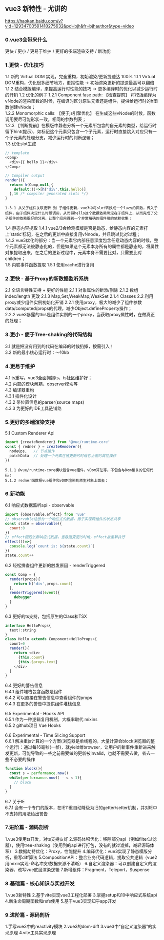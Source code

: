 ## vue3 新特性 - 尤讲的
https://haokan.baidu.com/v?vid=12934700591410275932&pd=bjh&fr=bjhauthor&type=video  


### 0.vue3会带来什么
  更快 / 更小 / 更易于维护 / 更好的多端渲染支持 / 新功能

### 1.更快 - 优化技巧
  1.1 新的 Virtual DOM 实现，完全重构，初始渲染/更新提速达 100%
    1.1.1 Virtual DOM重构，优化很多细节地方，更抠性能 -> 初始渲染更新的提速最高可以翻倍
    1.1.2 结合模版编译，来提高运行时性能的技巧 -> 更多编译时的优化以减少运行时的开销
  1.2 优化的例子
    1.2.1 Component fase path: 【检查提前】 将模版编译为vNode的渲染函数的时候，在编译时区分原生元素还是组件，提供给运行时的h函数创建vNode；  
    1.2.2 Monomorphic calls: 【便于js引擎优化】 在生成这些vNode的时候，函数调用要尽可能形状一致，相同的参数列表；  
    1.2.3 【判断提前】在模版中静态分析一个元素所包含的自元素的类型，给运行时留下hint(提示)，如标记这个元素只包含一个子元素，运行时直接跳入对应只有一个子元素的处理分支，减少运行时的判断逻辑；  
  1.3 优化slot生成
```js
// template
<Comp>
  <div>{{ hello }}</div>
</Comp>

// Compiler output
render(){
  return h(Comp,null,{
    default:()=>[h('div',this.hello)]
  },16 /* compiler generated slots */)
}
```
    1.3.1 从父子组件关联更新 到 子组件更新，vue3中将slot转换成一个lazy的函数，传入子组件，由子组件决定什么时候调用，从而将hello这个数据依赖绑定在子组件上，从而完成了父子组件的依赖很好的分离，让整个应用得到一个非常精确的组件级的依赖收集；  
  1.4 静态内容提取
    1.4.1 vue2/3会检测模版是否是动态，给静态内容的元素打上‘static’标记，在之后的更新中直接复用vNnode，并且跳过比对过程；  
    1.4.2 vue3优化的部分：当一个元素它内部任意深度包含任意动态内容的时候，整个元素都无法被静态化的，但是如果这个元素本身所有的属性都是静态的，将属性对象提取出来，在之后的更新过程中，元素本身不需要比对，只需要比对children；  
  1.5 内联事件函数提取
    1.5.1 使用cache进行复用

### 2.更快 - 基于Proxy的新数据监听系统
  2.1 全语言特性支持 + 更好的性能
    2.1.1 对象属性的新添/删除
    2.1.2 数组 index/length 更改
    2.1.3 Map,Set,WeakMap,WeakSet
    2.1.4 Classes
  2.2 利用proxy减少组件实例初始化开销
    2.2.1 使用proxy，极大的减少了组件参数data/computed/props的代理，减少Object.defineProperty操作；  
    2.2.2 vue3暴露的this是组件实例的一个proxy，当获取proxy属性时，在做真正的处理；  

### 3.更小 - 便于Tree-shaking的代码结构
  3.1 就是把没有用到的代码在编译的时候扔掉，按需引入！  
  3.2 新的最小核心运行时：～10kb  

### 4.更易于维护
  4.1 ts重写，vue3全面拥抱ts，ts社区维护好；  
  4.2 内部的模块解耦，observer模块等  
  4.3 编译器重构  
    4.3.1 插件化设计  
    4.3.2 带位置信息的parser(source maps)  
    4.3.3 为更好的IDE工具链铺路  

### 5.更好的多端渲染支持
  5.1 Custom Renderer Api
```js
import {createRenderer} from '@vue/runtime-core'
const { redner } = createRenderer({
  nodeOps,   // 节点操作
  patchData  // 处理一个元素在被更新的时候它上面的属性操作
})
```
    5.1.1 @vue/runtime-core模块包含vue组件，vDom算法等，不包含与Dom相关的任何代码；  
    5.1.2 redner函数把vue组件和vDOM渲染到原生对象上面去；  

### 6.新功能
  6.1 响应式数据监听api - observable  
```js
import {observable,effect} from 'vue'
// observable注册为一个响应式的数据，用于实现跨组件的状态共享
const state = observable({
  count:0
})
// effect函数依赖响应式数据，当数据变更的时候，effect被重新执行
effect(()=>{
  console.log(`count is: ${state.count}`)
})
state.count++
```
  6.2 轻松排查组件更新的触发原因 - renderTriggered  
```js
const Comp = {
  render(props){
    return h('div',props.count)
  },
  renderTriggered(event){
    debugger
  }
}
```
  6.3 更好的ts支持，包括原生的Class和TSX  
```js
interface HelloProps{
  text?:string
}
class Hello extends Component<HelloProps>{
  count=0
  render(){
    return <div>
      {this.count}
      {this.$props.text}
    </div>
  }
}
```
  6.4 更好的警告信息  
    6.4.1 组件堆栈包含函数是组件  
    6.4.2 可以直接在警告信息中查看组件的props  
    6.4.3 在更多的警告中提供组件堆栈信息  
  
  6.5 Experimental - Hooks API  
    6.5.1 作为一种逻辑复用机制，大概率取代 mixins  
    6.5.2 github项目 Vue Hooks  
  
  6.6 Experimental - Time Slicing Support  
    6.6.1 解决重js计算的一个方案(浏览器是单线程的，大量计算会block浏览器的整个运行)：通过每16毫秒(一桢)，就yield给browser，让用户的新事件重新进来触发更新，可能导致的一些之前需要做的更新被invalid，也就不需要去做，省去一些不必要的操作  
```js
function block(){
  const s = performance.now()
  while(performance.now() - s < 1){
    // block
  }
}
```

  6.7 关于IE  
    6.7.1 会有一个专门的版本，在IE11重自动降级为旧的getter/setter机制，并对IE中不支持的用法给出警告  
    

### 7.进阶篇 - 源码剖析
  1.vue3使用ts开发，对ts支持友好
  2.源码体积优化：移除部分api（例如filter过滤器），使用tree-shaking（使用到的api进行打包，没有的就过滤掉，减轻源码体积）
  3.数据劫持优化：Proxy，性能提升
  4.编译优化：vue3实现了静态模版分析，重写diff算法
  5.CompositionAPI：整合业务代码逻辑，提取公共逻辑（vue2用mixin实现-命名冲突/数据来源不清晰）
  6.自定义渲染器：可以创建自定义的渲染器，改写vue底层渲染逻辑
  7.新增组件：Fragment，Teleport，Suspense

### 8.基础篇 - 核心知识与实战开发
  1.vue3新特性
  2.基于vite实现vue3工程化部署
  3.掌握setup和10中响应式系统api
  4.新生命周期函数和refs使用
  5.基于vue3实现知乎app开发
### 9.进阶篇 - 源码剖析
  1.手写vue3中的reactivity模块
  2.vue3的dom-diff
  3.vue3中“自定义渲染器”的实现原理
  4.vite工具实现原理
